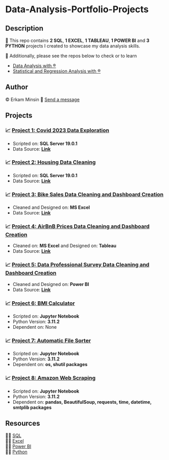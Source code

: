 # Data-Analysis-Portfolio-Projects

## Description
:pushpin: This repo contains **2 SQL**, **1 EXCEL**, **1 TABLEAU**, **1 POWER BI** and **3 PYTHON** projects I created to showcase my data analysis skills.  

:pushpin: Additionally, please see the repos below to check or to learn   
+ [Data Analysis with :registered:](https://github.com/eminsin/Learn-R-for-Data-Analysis)    
+ [Statistical and Regression Analysis with :registered:](https://github.com/eminsin/Learn-Statistics-and-Regression-Analysis)   
## Author
:copyright: Erkam Minsin    :email: [Send a message](https://www.linkedin.com/in/erkam-minsin-msc-37537514a/)
## Projects
### :chart_with_upwards_trend: [Project 1: Covid 2023 Data Exploration](https://github.com/eminsin/Data-Analysis-Portfolio-Projects/blob/main/Covid2023.sql)
+ Scripted on: **SQL Server 19.0.1**
+ Data Source: **[Link](https://ourworldindata.org/covid-deaths)**
### :chart_with_upwards_trend: [Project 2: Housing Data Cleaning](https://github.com/eminsin/Data-Analysis-Portfolio-Projects/blob/main/NashvilleHousing.sql)
+ Scripted on: **SQL Server 19.0.1**
+ Data Source: **[Link](https://github.com/AlexTheAnalyst/PortfolioProjects/blob/main/Nashville%20Housing%20Data%20for%20Data%20Cleaning.xlsx)**
### :chart_with_upwards_trend: [Project 3: Bike Sales Data Cleaning and Dashboard Creation](https://github.com/eminsin/Data-Analysis-Portfolio-Projects/blob/main/Excel%20Project%20Dataset.xlsx)
+ Cleaned and Designed on: **MS Excel**
+ Data Source: **[Link](https://github.com/AlexTheAnalyst/Excel-Tutorial/blob/main/Excel%20Project%20Dataset.xlsx)**
### :chart_with_upwards_trend: [Project 4: AirBnB Prices Data Cleaning and Dashboard Creation](https://public.tableau.com/app/profile/erkam.minsin/viz/VizofAirBnBSeattle/Dashboard1)
+ Cleaned on: **MS Excel** and Designed on: **Tableau**
+ Data Source: **[Link](https://www.kaggle.com/datasets/alexanderfreberg/airbnb-listings-2016-dataset)**
### :chart_with_upwards_trend: [Project 5: Data Professional Survey Data Cleaning and Dashboard Creation](https://github.com/eminsin/Data-Analysis-Portfolio-Projects/blob/main/Project.pbix)
+ Cleaned and Designed on: **Power BI**
+ Data Source: **[Link](https://github.com/AlexTheAnalyst/Power-BI/blob/main/Power%20BI%20-%20Final%20Project.xlsx)**
### :chart_with_upwards_trend: [Project 6: BMI Calculator](https://github.com/eminsin/Data-Analysis-Portfolio-Projects/blob/main/BMI%20Calculator%20.ipynb)
+ Scripted on: **Jupyter Notebook**
+ Python Version: **3.11.2**
+ Dependent on: None
### :chart_with_upwards_trend: [Project 7: Automatic File Sorter](https://github.com/eminsin/Data-Analysis-Portfolio-Projects/blob/main/Automatic%20Files%20Sorter.ipynb)
+ Scripted on: **Jupyter Notebook**
+ Python Version: **3.11.2**
+ Dependent on: **os, shutil packages**
### :chart_with_upwards_trend: [Project 8: Amazon Web Scraping](https://github.com/eminsin/Data-Analysis-Portfolio-Projects/blob/main/Amazon%20Web%20Scraping%20Using%20Python.ipynb)
+ Scripted on: **Jupyter Notebook**
+ Python Version: **3.11.2**
+ Dependent on: **pandas, BeautifulSoup, requests, time, datetime, smtplib packages**

## Resources    
  :man_student: [SQL](https://github.com/eminsin/Learn-SQL-for-Data-Analysis)   
  :man_student: [Excel](https://github.com/eminsin/Learn-Excel-for-Data-Analysis)   
  :man_student: [Power BI](https://github.com/eminsin/Learn-PowerBI-for-Data-Analysis)    
  :man_student: [Python](https://github.com/eminsin/Learn-Python-for-Data-Analysis)   
    
  
